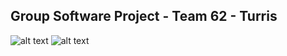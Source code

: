 ## Group Software Project - Team 62 - Turris

![alt text](https://i.gyazo.com/82d990d422bc329a8ccd483e2a801c5c.png "Main Menu")
![alt text](https://i.gyazo.com/aa2015136e6f656e2d19ecc2d1071f8e.png "Gameplay")
